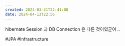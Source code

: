 ```yaml
---
created: 2024-03-31T22:41:00
date: 2024-04-13T22:56
---
```

hibernate Session 과 DB Connection 은 다른 것이였군여 ..

#JPA
#Infrastructure 